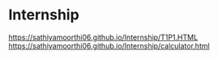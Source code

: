 # Internship
 https://sathiyamoorthi06.github.io/Internship/T1P1.HTML
  https://sathiyamoorthi06.github.io/Internship/calculator.html
